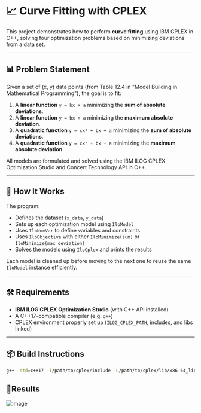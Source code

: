 # 📈 Curve Fitting with CPLEX

This project demonstrates how to perform **curve fitting** using IBM CPLEX in C++, solving four optimization problems based on minimizing deviations from a data set.

---

## 📊 Problem Statement

Given a set of (x, y) data points (from Table 12.4 in "Model Building in Mathematical Programming"), the goal is to fit:

1. A **linear function** `y = bx + a` minimizing the **sum of absolute deviations**.
2. A **linear function** `y = bx + a` minimizing the **maximum absolute deviation**.
3. A **quadratic function** `y = cx² + bx + a` minimizing the **sum of absolute deviations**.
4. A **quadratic function** `y = cx² + bx + a` minimizing the **maximum absolute deviation**.

All models are formulated and solved using the IBM ILOG CPLEX Optimization Studio and Concert Technology API in C++.

---

## 🧠 How It Works

The program:

- Defines the dataset (`x_data`, `y_data`)
- Sets up each optimization model using `IloModel`
- Uses `IloNumVar` to define variables and constraints
- Uses `IloObjective` with either `IloMinimize(sum)` or `IloMinimize(max_deviation)`
- Solves the models using `IloCplex` and prints the results

Each model is cleaned up before moving to the next one to reuse the same `IloModel` instance efficiently.

---

## 🛠️ Requirements

- **IBM ILOG CPLEX Optimization Studio** (with C++ API installed)
- A C++17-compatible compiler (e.g. `g++`)
- CPLEX environment properly set up (`ILOG_CPLEX_PATH`, includes, and libs linked)

---

## 📦 Build Instructions

```bash
g++ -std=c++17 -I/path/to/cplex/include -L/path/to/cplex/lib/x86-64_linux -o curve_fitting main.cpp -lilocplex -lcplex -lconcert -lm -lpthread
```

## 🧪Results

![image](https://github.com/user-attachments/assets/934a0271-30f0-480e-b086-eef5300e9d76)

